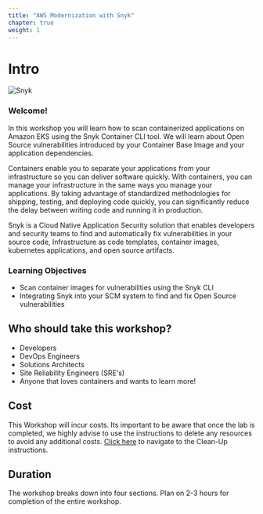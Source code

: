 ```yaml
---
title: "AWS Modernization with Snyk"
chapter: true
weight: 1
---
```


# Intro

![Snyk](/images/snyk-card.png)


### Welcome!

In this workshop you will learn how to scan containerized applications on Amazon EKS using the Snyk Container CLI tool. We will learn about Open Source vulnerabilities introduced by your Container Base Image and your application dependencies. 

Containers enable you to separate your applications from your infrastructure so you can deliver software quickly. With containers, you can manage your infrastructure in the same ways you manage your applications. By taking advantage of standardized methodologies for shipping, testing, and deploying code quickly, you can significantly reduce the delay between writing code and running it in production.

Snyk is a Cloud Native Application Security solution that enables developers and security teams to find and automatically fix vulnerabilities in your source code, Infrastructure as code templates, container images, kubernetes applications, and open source artifacts.

### Learning Objectives
- Scan container images for vulnerabilities using the Snyk CLI
- Integrating Snyk into your SCM system to find and fix Open Source vulnerabilities

## Who should take this workshop?
- Developers 
- DevOps Engineers
- Solutions Architects
- Site Reliability Engineers (SRE's)
- Anyone that loves containers and wants to learn more!

## Cost
This Workshop will incur costs. Its important to be aware that once the lab is completed, we highly advise to use the instructions to delete any resources to avoid any additional costs. [Click here](90_conclusion/index.md) to navigate to the Clean-Up instructions.

## Duration
The workshop breaks down into four sections. Plan on 2-3 hours for completion of the entire workshop.

